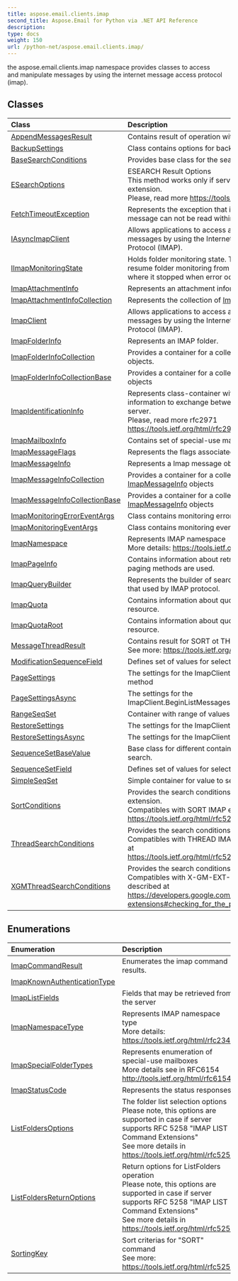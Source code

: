```yaml
---
title: aspose.email.clients.imap
second_title: Aspose.Email for Python via .NET API Reference
description: 
type: docs
weight: 150
url: /python-net/aspose.email.clients.imap/
---
```



the aspose.email.clients.imap namespace provides classes to access <br/>            and manipulate messages by using the internet message access protocol (imap).

## Classes
| Class | Description |
| :- | :- |
|[AppendMessagesResult](/python-net/aspose.email.clients.imap/appendmessagesresult/)|Contains result of operation with messages|
|[BackupSettings](/python-net/aspose.email.clients.imap/backupsettings/)|Class contains options for backup operation|
|[BaseSearchConditions](/python-net/aspose.email.clients.imap/basesearchconditions/)|Provides base class for the search conditions.|
|[ESearchOptions](/python-net/aspose.email.clients.imap/esearchoptions/)|ESEARCH Result Options<br/>            This method works only if server supports ESEARCH extension. <br/>            Please, read more https://tools.ietf.org/html/rfc4315|
|[FetchTimeoutException](/python-net/aspose.email.clients.imap/fetchtimeoutexception/)|Represents the exception that is thrown when a message can not be read within the specified time.|
|[IAsyncImapClient](/python-net/aspose.email.clients.imap/iasyncimapclient/)|Allows applications to access and manipulate<br/>                messages by using the Internet Message Access Protocol (IMAP).|
|[IImapMonitoringState](/python-net/aspose.email.clients.imap/iimapmonitoringstate/)|Holds folder monitoring state. This can be used to resume folder monitoring from place<br/>            where it stopped when error occured. Use|
|[ImapAttachmentInfo](/python-net/aspose.email.clients.imap/imapattachmentinfo/)|Represents an attachment information.|
|[ImapAttachmentInfoCollection](/python-net/aspose.email.clients.imap/imapattachmentinfocollection/)|Represents the collection of [ImapAttachmentInfo](/python-net/aspose.email.clients.imap/imapattachmentinfo/)|
|[ImapClient](/python-net/aspose.email.clients.imap/imapclient/)|Allows applications to access and manipulate <br/>            messages by using the Internet Message Access Protocol (IMAP).|
|[ImapFolderInfo](/python-net/aspose.email.clients.imap/imapfolderinfo/)|Represents an IMAP folder.|
|[ImapFolderInfoCollection](/python-net/aspose.email.clients.imap/imapfolderinfocollection/)|Provides a container for a collection of ImapFolderInfo objects.|
|[ImapFolderInfoCollectionBase](/python-net/aspose.email.clients.imap/imapfolderinfocollectionbase/)|Provides a container for a collection of [ImapFolderInfo](/python-net/aspose.email.clients.imap/imapfolderinfo/) objects|
|[ImapIdentificationInfo](/python-net/aspose.email.clients.imap/imapidentificationinfo/)|Represents class-container with identification information to exchange between mail client and server.<br/>            Please, read more rfc2971<br/>            https://tools.ietf.org/html/rfc2971|
|[ImapMailboxInfo](/python-net/aspose.email.clients.imap/imapmailboxinfo/)|Contains set of special-use mailboxes|
|[ImapMessageFlags](/python-net/aspose.email.clients.imap/imapmessageflags/)|Represents the flags associated with the message.|
|[ImapMessageInfo](/python-net/aspose.email.clients.imap/imapmessageinfo/)|Represents a Imap message object.|
|[ImapMessageInfoCollection](/python-net/aspose.email.clients.imap/imapmessageinfocollection/)|Provides a container for a collection of [ImapMessageInfo](/python-net/aspose.email.clients.imap/imapmessageinfo/) objects|
|[ImapMessageInfoCollectionBase](/python-net/aspose.email.clients.imap/imapmessageinfocollectionbase/)|Provides a container for a collection of [ImapMessageInfo](/python-net/aspose.email.clients.imap/imapmessageinfo/) objects|
|[ImapMonitoringErrorEventArgs](/python-net/aspose.email.clients.imap/imapmonitoringerroreventargs/)|Class contains monitoring error event data.|
|[ImapMonitoringEventArgs](/python-net/aspose.email.clients.imap/imapmonitoringeventargs/)|Class contains monitoring event data.|
|[ImapNamespace](/python-net/aspose.email.clients.imap/imapnamespace/)|Represents IMAP namespace<br/>            More details: https://tools.ietf.org/html/rfc2342|
|[ImapPageInfo](/python-net/aspose.email.clients.imap/imappageinfo/)|Contains information about retrieved page when paging methods are used.|
|[ImapQueryBuilder](/python-net/aspose.email.clients.imap/imapquerybuilder/)|Represents the builder of search expression<br/>            that used by IMAP protocol.|
|[ImapQuota](/python-net/aspose.email.clients.imap/imapquota/)|Contains information about quota for mailbox resource.|
|[ImapQuotaRoot](/python-net/aspose.email.clients.imap/imapquotaroot/)|Contains information about quota root for mailbox resource.|
|[MessageThreadResult](/python-net/aspose.email.clients.imap/messagethreadresult/)|Contains result for SORT ot THREAD methods<br/>            See more: https://tools.ietf.org/html/rfc5256|
|[ModificationSequenceField](/python-net/aspose.email.clients.imap/modificationsequencefield/)|Defines set of values for selected field to search.|
|[PageSettings](/python-net/aspose.email.clients.imap/pagesettings/)|The settings for the ImapClient.ListMessagesByPage method|
|[PageSettingsAsync](/python-net/aspose.email.clients.imap/pagesettingsasync/)|The settings for the ImapClient.BeginListMessagesByPage async method.|
|[RangeSeqSet](/python-net/aspose.email.clients.imap/rangeseqset/)|Container with range of values to search.|
|[RestoreSettings](/python-net/aspose.email.clients.imap/restoresettings/)|The settings for the ImapClient.Restore method|
|[RestoreSettingsAsync](/python-net/aspose.email.clients.imap/restoresettingsasync/)|The settings for the ImapClient.Restore async method.|
|[SequenceSetBaseValue](/python-net/aspose.email.clients.imap/sequencesetbasevalue/)|Base class for different containers for values to search.|
|[SequenceSetField](/python-net/aspose.email.clients.imap/sequencesetfield/)|Defines set of values for selected field to search.|
|[SimpleSeqSet](/python-net/aspose.email.clients.imap/simpleseqset/)|Simple container for value to search.|
|[SortConditions](/python-net/aspose.email.clients.imap/sortconditions/)|Provides the search conditions for the SORT extension.<br/>            Compatibles with SORT IMAP extension described at<br/>            https://tools.ietf.org/html/rfc5256|
|[ThreadSearchConditions](/python-net/aspose.email.clients.imap/threadsearchconditions/)|Provides the search conditions to retrieve email thread.<br/>            Compatibles with THREAD IMAP extension described at<br/>            https://tools.ietf.org/html/rfc5256|
|[XGMThreadSearchConditions](/python-net/aspose.email.clients.imap/xgmthreadsearchconditions/)|Provides the search conditions to retrieve email thread.<br/>            Compatibles with X-GM-EXT-1 IMAP extension described at<br/>            https://developers.google.com/gmail/imap/imap-extensions#checking_for_the_presence_of_extensions.|
## Enumerations
| Enumeration | Description |
| :- | :- |
|[ImapCommandResult](/python-net/aspose.email.clients.imap/imapcommandresult/)|Enumerates the imap command results.|
|[ImapKnownAuthenticationType](/python-net/aspose.email.clients.imap/imapknownauthenticationtype/)||
|[ImapListFields](/python-net/aspose.email.clients.imap/imaplistfields/)|Fields that may be retrieved from the server|
|[ImapNamespaceType](/python-net/aspose.email.clients.imap/imapnamespacetype/)|Represents IMAP namespace type<br/>            More details: https://tools.ietf.org/html/rfc2342|
|[ImapSpecialFolderTypes](/python-net/aspose.email.clients.imap/imapspecialfoldertypes/)|Represents enumeration of special-use mailboxes<br/>            More details see in RFC6154 <br/>            http://tools.ietf.org/html/rfc6154|
|[ImapStatusCode](/python-net/aspose.email.clients.imap/imapstatuscode/)|Represents the status responses.|
|[ListFoldersOptions](/python-net/aspose.email.clients.imap/listfoldersoptions/)|The folder list selection options <br/>            Please note, this options are supported in case if server supports RFC 5258 "IMAP LIST Command Extensions"<br/>            See more details in https://tools.ietf.org/html/rfc5258|
|[ListFoldersReturnOptions](/python-net/aspose.email.clients.imap/listfoldersreturnoptions/)|Return options for ListFolders operation<br/>            Please note, this options are supported in case if server supports RFC 5258 "IMAP LIST Command Extensions"<br/>            See more details in https://tools.ietf.org/html/rfc5258|
|[SortingKey](/python-net/aspose.email.clients.imap/sortingkey/)|Sort criterias for "SORT" command <br/>            See more: https://tools.ietf.org/html/rfc5256|
